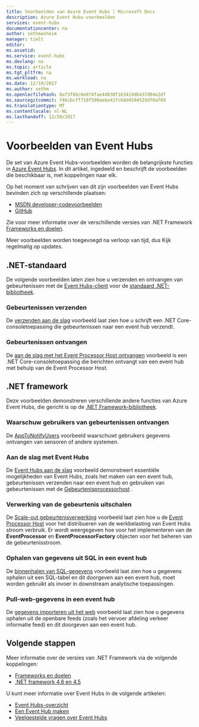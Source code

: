 ```yaml
---
title: Voorbeelden van Azure Event Hubs | Microsoft Docs
description: Azure Event Hubs-voorbeelden
services: event-hubs
documentationcenter: na
author: sethmanheim
manager: timlt
editor: 
ms.assetid: 
ms.service: event-hubs
ms.devlang: na
ms.topic: article
ms.tgt_pltfrm: na
ms.workload: na
ms.date: 12/19/2017
ms.author: sethm
ms.openlocfilehash: 0af3f6bc6e074fae4d830f163419d6437d04e2df
ms.sourcegitcommit: f46cbcff710f590aebe437c6dd459452ddf0af09
ms.translationtype: MT
ms.contentlocale: nl-NL
ms.lasthandoff: 12/20/2017
---
```

# <a name="event-hubs-samples"></a>Voorbeelden van Event Hubs 

De set van Azure Event Hubs-voorbeelden worden de belangrijkste functies in [Azure Event Hubs](/azure/event-hubs/). In dit artikel, ingedeeld en beschrijft de voorbeelden die beschikbaar is, met koppelingen naar elk.

Op het moment van schrijven van dit zijn voorbeelden van Event Hubs bevinden zich op verschillende plaatsen:

- [MSDN developer-codevoorbeelden](https://code.msdn.microsoft.com/site/search?query=event%20hubs&f%5B0%5D.Value=event%20hubs&f%5B0%5D.Type=SearchText&ac=5)
- [GitHub](https://github.com/Azure/azure-event-hubs/tree/master/samples)

Zie voor meer informatie over de verschillende versies van .NET Framework [Frameworks en doelen](/dotnet/articles/standard/frameworks).

Meer voorbeelden worden toegevoegd na verloop van tijd, dus Kijk regelmatig op updates.

## <a name="net-standard"></a>.NET-standaard

De volgende voorbeelden laten zien hoe u verzenden en ontvangen van gebeurtenissen met de [Event Hubs-client](https://github.com/Azure/azure-event-hubs-dotnet/blob/master/readme.md) voor de [standaard .NET-bibliotheek](/dotnet/articles/standard/library).

### <a name="send-events"></a>Gebeurtenissen verzenden 

De [verzenden aan de slag](https://github.com/Azure/azure-event-hubs/tree/master/samples/DotNet/Microsoft.Azure.EventHubs/SampleSender) voorbeeld laat zien hoe u schrijft een .NET Core-consoletoepassing die gebeurtenissen naar een event hub verzendt.

### <a name="receive-events"></a>Gebeurtenissen ontvangen 

De [aan de slag met het Event Processor Host ontvangen](https://github.com/Azure/azure-event-hubs/tree/master/samples/DotNet/Microsoft.Azure.EventHubs/SampleEphReceiver) voorbeeld is een .NET Core-consoletoepassing die berichten ontvangt van een event hub met behulp van de Event Processor Host.

## <a name="net-framework"></a>.NET framework   

Deze voorbeelden demonstreren verschillende andere functies van Azure Event Hubs, die gericht is op de [.NET Framework-bibliotheek](/dotnet/framework/index).
 
### <a name="notify-users-of-events-received"></a>Waarschuw gebruikers van gebeurtenissen ontvangen

De [AppToNotifyUsers](https://github.com/Azure-Samples/event-hubs-dotnet-user-notifications) voorbeeld waarschuwt gebruikers gegevens ontvangen van sensoren of andere systemen.

### <a name="get-started-with-event-hubs"></a>Aan de slag met Event Hubs 

De [Event Hubs aan de slag](https://code.msdn.microsoft.com/Service-Bus-Event-Hub-286fd097) voorbeeld demonstreert essentiële mogelijkheden van Event Hubs, zoals het maken van een event hub, gebeurtenissen verzenden naar een event hub en gebruiken van gebeurtenissen met de [Gebeurtenisprocessorhost](https://www.nuget.org/packages/Microsoft.Azure.ServiceBus.EventProcessorHost/) .

### <a name="scale-out-event-processing"></a>Verwerking van de gebeurtenis uitschalen 

De [Scale-out gebeurtenisverwerking](https://code.msdn.microsoft.com/Service-Bus-Event-Hub-45f43fc3) voorbeeld laat zien hoe u de [Event Processor Host](https://www.nuget.org/packages/Microsoft.Azure.ServiceBus.EventProcessorHost/) voor het distribueren van de werkbelasting van Event Hubs stroom verbruik. Er wordt weergegeven hoe voor het implementeren van de **EventProcessor** en **EventProcessorFactory** objecten voor het beheren van de gebeurtenisstroom. 

###  <a name="pull-data-from-sql-into-an-event-hub"></a>Ophalen van gegevens uit SQL in een event hub

De [binnenhalen van SQL-gegevens](https://github.com/Azure-Samples/event-hubs-dotnet-import-from-sql) voorbeeld laat zien hoe u gegevens ophalen uit een SQL-tabel en dit doorgeven aan een event hub, moet worden gebruikt als invoer in downstream analytische toepassingen.

### <a name="pull-web-data-into-an-event-hub"></a>Pull-web-gegevens in een event hub 

De [gegevens importeren uit het web](https://github.com/Azure-Samples/event-hubs-dotnet-importfromweb) voorbeeld laat zien hoe u gegevens ophalen uit de openbare feeds (zoals het vervoer afdeling verkeer informatie feed) en dit doorgeven aan een event hub.

## <a name="next-steps"></a>Volgende stappen

Meer informatie over de versies van .NET Framework via de volgende koppelingen:

- [Frameworks en doelen](/dotnet/articles/standard/frameworks)
- [.NET framework 4.6 en 4.5](/dotnet/framework/index)

U kunt meer informatie over Event Hubs in de volgende artikelen:

- [Event Hubs-overzicht](event-hubs-what-is-event-hubs.md)
- [Een Event Hub maken](event-hubs-create.md)
- [Veelgestelde vragen over Event Hubs](event-hubs-faq.md)